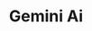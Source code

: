 ---
title: Gemini Ai
description: Gemini by Google is a powerful and versatile AI model that excels at understanding and generating human language. It can translate languages, write different kinds of creative content, answer your questions in an informative way, and much more. This advanced AI model is designed to be adaptable and useful across a wide range of applications, making it a valuable tool for individuals, businesses, and researchers alike.
tags: ["chat", "assistant", "freemium"]
type:  Freemium
image: https://brandlogo.org/wp-content/uploads/2024/06/Gemini-Icon-300x300.png.webp
link: https://gemini.google.com/app
---